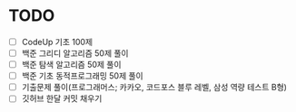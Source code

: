 # TODO
- [ ] CodeUp 기초 100제
- [ ] 백준 그리디 알고리즘 50제 풀이
- [ ] 백준 탐색 알고리즘 50제 풀이
- [ ] 백준 기초 동적프로그래밍 50제 풀이
- [ ] 기출문제 풀이(프로그래머스; 카카오, 코드포스 블루 레벨, 삼성 역량 테스트 B형)
- [ ] 깃허브 한달 커밋 채우기
